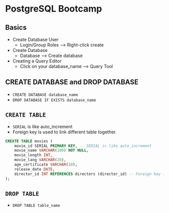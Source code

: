 # PostgreSQL Bootcamp

## Basics

- Create Database User
  - Login/Group Roles --> Right-click create
- Create Database
  - Database --> Create database
- Creating a Query Editor
  - Click on your database_name --> Query Tool

## CREATE DATABASE and DROP DATABASE

- `CREATE DATABASE database_name`
- `DROP DATABASE IF EXISTS database_name`

## `CREATE TABLE`

- `SERIAL` is like auto_increment
- Foreign key is used to link different table together.

```sql
CREATE TABLE movies (
	movie_id SERIAL PRIMARY KEY, -- SERIAL is like auto_increment
	movie_name VARCHAR(100) NOT NULL,
	movie_length INT,
	movie_lang VARCHAR(20),
	age_certificate VARCHAR(10),
	release_date DATE,
	director_id INT REFERENCES directors (director_id) -- Foreign key (REFERENCES table_name (foreign_table_column))
);
```

## `DROP TABLE`

- `DROP TABLE table_name`
